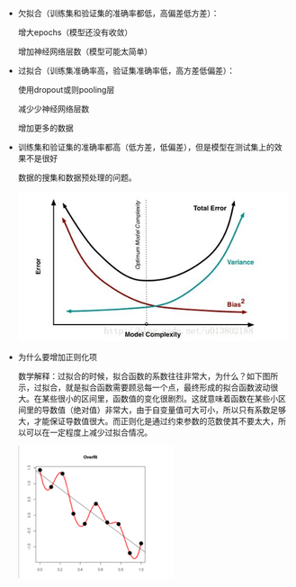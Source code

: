 * 欠拟合（训练集和验证集的准确率都低，高偏差低方差）：

  增大epochs（模型还没有收敛）

  增加神经网络层数（模型可能太简单）

* 过拟合（训练集准确率高，验证集准确率低，高方差低偏差）：

  使用dropout或则pooling层

  减少少神经网络层数

  增加更多的数据

* 训练集和验证集的准确率都高（低方差，低偏差），但是模型在测试集上的效果不是很好

  数据的搜集和数据预处理的问题。

  ![img](imgs/101.png)

* 为什么要增加正则化项

  数学解释：过拟合的时候，拟合函数的系数往往非常大，为什么？如下图所示，过拟合，就是拟合函数需要顾忌每一个点，最终形成的拟合函数波动很大。在某些很小的区间里，函数值的变化很剧烈。这就意味着函数在某些小区间里的导数值（绝对值）非常大，由于自变量值可大可小，所以只有系数足够大，才能保证导数值很大。而正则化是通过约束参数的范数使其不要太大，所以可以在一定程度上减少过拟合情况。

  ![](imgs/102.png)



